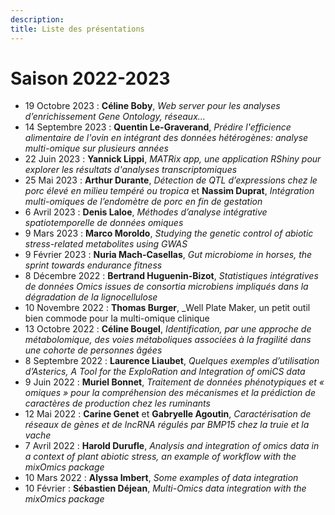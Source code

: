 ```yaml
---
description:  
title: Liste des présentations
---
```



# **Saison 2022-2023**

* 19 Octobre 2023 : **Céline Boby**, _Web server pour les analyses d’enrichissement Gene Ontology, réseaux…_
* 14 Septembre 2023 : **Quentin Le-Graverand**, _Prédire l'efficience alimentaire de l'ovin en intégrant des données hétérogènes: analyse multi-omique sur plusieurs années_
* 22 Juin 2023 : **Yannick Lippi**, _MATRix app, une application RShiny pour explorer les résultats d'analyses transcriptomiques_
* 25 Mai 2023 : **Arthur Durante**, _Détection de QTL d’expressions chez le porc élevé en milieu tempéré ou tropica_ et **Nassim Duprat**, _Intégration multi-omiques de l’endomètre de porc en fin de gestation_
* 6 Avril 2023 : **Denis Laloe**, _Méthodes d’analyse intégrative spatiotemporelle de données omiques_
* 9 Mars 2023 : **Marco Moroldo**, _Studying the genetic control of abiotic stress-related metabolites using GWAS_
* 9 Février 2023 : **Nuria Mach-Casellas**, _Gut microbiome in horses, the sprint towards endurance fitness_
* 8 Décembre 2022 :  **Bertrand Huguenin-Bizot**, _Statistiques intégratives de données Omics issues de consortia microbiens impliqués dans la dégradation de la lignocellulose_
* 10 Novembre 2022 : **Thomas Burger**, _Well Plate Maker, un petit outil bien commode pour la multi-omique clinique
* 13 Octobre 2022 : **Céline Bougel**, _Identification, par une approche de métabolomique, des voies métaboliques associées à la fragilité dans une cohorte de personnes âgées_
* 8 Septembre 2022 : **Laurence Liaubet**, _Quelques exemples d’utilisation d’Asterics, A Tool for the ExploRation and Integration of omiCS data_
* 9 Juin 2022 : **Muriel Bonnet**, _Traitement de données phénotypiques et « omiques » pour la compréhension des mécanismes et la prédiction de caractères de production chez les ruminants_
* 12 Mai 2022 : **Carine Genet** et **Gabryelle Agoutin**, _Caractérisation de réseaux de gènes et de lncRNA régulés par BMP15 chez la truie et la vache_
* 7 Avril 2022 :  **Harold Durufle**, _Analysis and integration of omics data in a context of plant abiotic stress, an example of workflow with the mixOmics package_
* 10 Mars 2022 : **Alyssa Imbert**, _Some examples of data integration_
* 10 Février :  **Sébastien Déjean**, _Multi-Omics data integration with the mixOmics package_ 
